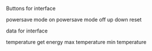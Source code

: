 Buttons for interface

powersave mode on
powersave mode off
up
down
reset

data for interface

temperature
get energy
max temperature
min temperature
